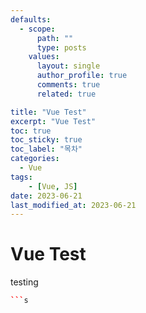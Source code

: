 ```yaml
---
defaults:
  - scope:
      path: ""
      type: posts
    values:
      layout: single
      author_profile: true
      comments: true
      related: true

title: "Vue Test"
excerpt: "Vue Test"
toc: true
toc_sticky: true
toc_label: "목차"
categories:
  - Vue
tags:
    - [Vue, JS]
date: 2023-06-21
last_modified_at: 2023-06-21
---
```

# Vue Test

testing

```cpp
```s
